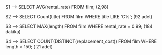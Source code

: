S1 --> SELECT AVG(rental_rate) FROM film; (2,98)

S2 --> SELECT Count(title) FROM film WHERE title LIKE 'C%'; (92 adet)

S3 --> SELECT MAX(length) FROM film WHERE rental_rate = 0.99; (184 dakika)

S4 --> SELECT COUNT(DISTINCT(replacement_cost)) FROM film WHERE length > 150; ( 21 adet)